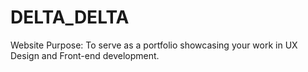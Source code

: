 # DELTA_DELTA
Website Purpose: To serve as a portfolio showcasing your work in UX Design and Front-end development.
